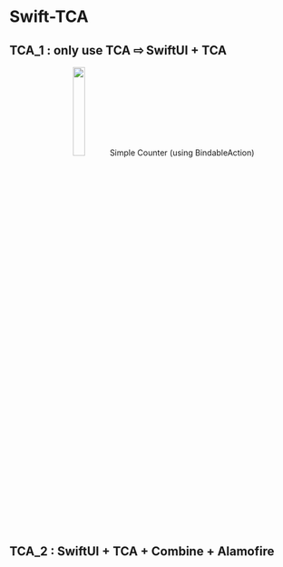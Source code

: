 # Swift-TCA

TCA_1 : only use TCA ⇨ SwiftUI + TCA
--- 

<p align="center">
  <img src="https://github.com/DinggiDing/Swift-TCA/assets/77246590/ae632776-09df-4576-a7ad-454d0b669bde" width="20%" height="20%"/>
  Simple Counter (using BindableAction)
</p>

&nbsp;
&nbsp;

TCA_2 : SwiftUI + TCA + Combine + Alamofire
---

